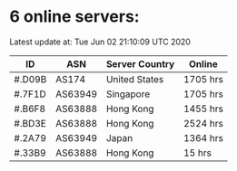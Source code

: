 # 6 online servers:

Latest update at: Tue Jun 02 21:10:09 UTC 2020

| ID | ASN | Server Country | Online |
| -- | --- | -------------- | ------ |
| #.D09B | AS174 | United States | 1705 hrs |
| #.7F1D | AS63949 | Singapore | 1705 hrs |
| #.B6F8 | AS63888 | Hong Kong | 1455 hrs |
| #.BD3E | AS63888 | Hong Kong | 2524 hrs |
| #.2A79 | AS63949 | Japan | 1364 hrs |
| #.33B9 | AS63888 | Hong Kong | 15 hrs |

